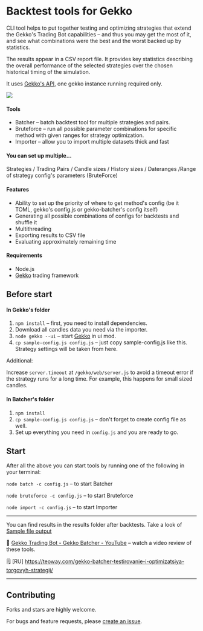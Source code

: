 # Backtest tools for Gekko

CLI tool helps to put together testing and optimizing strategies that extend the  Gekko's Trading Bot capabilities – and thus you may get the most of it, and see what combinations were the best and the worst backed up by statistics.

The results appear in a CSV report file. It provides key statistics describing the overall performance of the selected strategies over the chosen historical timing of the simulation.

It uses [Gekko's API](https://gekko.wizb.it/docs/internals/server_api.html#POST-api-backtest), one gekko instance running required only.

![](https://user-images.githubusercontent.com/25667028/53367299-d0872800-3956-11e9-9e09-d291e3b6e851.gif)

#### Tools

- Batcher – batch backtest tool for multiple strategies and pairs.
- Bruteforce – run all possible parameter combinations for specific method with given ranges for strategy optimization.
- Importer – allow you to import multiple datasets thick and fast

#### You can set up multiple…

Strategies / Trading Pairs / Candle sizes / History sizes / Dateranges /Range of strategy config's parameters (BruteForce)

#### Features

- Ability to set up the priority of where to get method's config (be it TOML, gekko's config.js or gekko-batcher's config itself)
- Generating all possible combinations of configs for backtests and shuffle it
- Multithreading
- Exporting results to CSV file
- Evaluating approximately remaining time

#### Requirements

- Node.js
- [Gekko](https://github.com/askmike/gekko/releases) trading framework

## Before start

#### In Gekko's folder

1. `npm install` – first, you need to install dependencies.
2. Download all candles data you need via the importer.
3. `node gekko --ui` – start [Gekko](https://github.com/askmike/gekko) in ui mod.
4. `cp sample-config.js config.js` – just copy sample-config.js like this. Strategy settings will be taken from here.

Additional:

Increase `server.timeout` at `/gekko/web/server.js` to avoid a timeout error if the strategy runs for a long time. For example, this happens for small sized candles.

#### **In Batcher's folder**

1. `npm install`
2. `cp sample-config.js config.js` – don't forget to create config file as well.
3. Set up everything you need in `config.js` and you are ready to go.

## Start

After all the above you can start tools by running one of the following in your terminal:

`node batch -c config.js` – to start Batcher

`node bruteforce -c config.js` – to start Bruteforce

`node import -c config.js` –  to start Importer

---

You can find results in the results folder after backtests. Take a look of [Sample file output](https://github.com/nicolay-zlobin/gekko-batcher/blob/master/sample_results.csv)

:movie_camera: [Gekko Trading Bot - Gekko Batcher - YouTube](https://www.youtube.com/watch?v=RaIP44PQstw) – watch a video review of these tools.

:spiral_notepad: [RU] https://teoway.com/gekko-batcher-testirovanie-i-optimizatsiya-torgovyh-strategij/

---

## Contributing

Forks and stars are highly welcome.

For bugs and feature requests, please [create an issue](https://github.com/nicolay-zlobin/gekko-batcher/issues/new).
